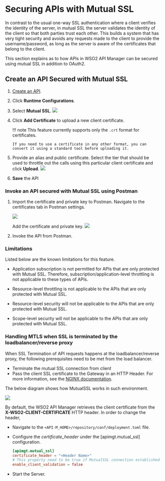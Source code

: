# Securing APIs with Mutual SSL

In contrast to the usual one-way SSL authentication where a client verifies the identity of the server, in mutual SSL the server validates the identity of the client so that both parties trust each other. This builds a system that has very tight security and avoids any requests made to the client to provide the username/password, as long as the server is aware of the certificates that belong to the client.

This section explains as to how APIs in WSO2 API Manager can be secured using mutual SSL in addition to OAuth2.

## Create an API Secured with Mutual SSL

1.  [Create an API]({{base_path}}/learn/design-api/create-api/create-a-rest-api).
2.  Click **Runtime Configurations**.
3.  Select **Mutual SSL**.
    [![]({{base_path}}/assets/img/learn/enable-mutual-ssl.png)]({{base_path}}/assets/img/learn/enable-mutual-ssl.png)

4.  Click **Add Certificate** to upload a new client certificate.
    
    !!! note
        This feature currently supports only the `.crt` format for certificates.

        If you need to use a certificate in any other format, you can convert it using a standard tool before uploading it.


5.  Provide an alias and public certificate. Select the tier that should be used to throttle out the calls using this particular client certificate and click **Upload**.
    [![]({{base_path}}/assets/img/learn/upload-certificate.png)]({{base_path}}/assets/img/learn/upload-certificate.png)
    
6.  **Save** the API
    
### Invoke an API secured with Mutual SSL using Postman

1.  Import the certificate and private key to Postman. Navigate to the certificates tab in Postman settings.
    
    [![]({{base_path}}/assets/img/learn/add-certificate-to-postman.png)]({{base_path}}/assets/img/learn/add-certificate-to-postman.png)
    
    Add the certificate and private key.
    [![]({{base_path}}/assets/img/learn/provide-crt-and-private-key.png)]({{base_path}}/assets/img/learn/provide-crt-and-private-key.png)
    
2.  Invoke the API from Postman.

### Limitations

Listed below are the known limitations for this feature.

-   Application subscription is not permitted for APIs that are only protected with Mutual SSL. Therefore, subscription/application-level throttling is not applicable to these types of APIs.

-   Resource-level throttling is not applicable to the APIs that are only protected with Mutual SSL.

-   Resource-level security will not be applicable to the APIs that are only protected with Mutual SSL.

-   Scope-level security will not be applicable to the APIs that are only protected with Mutual SSL.

### Handling MTLS when SSL is terminated by the loadbalancer/reverse proxy

When SSL Termination of API requests happens at the loadbalancer/reverse proxy, the following prerequisites need to be met from the load balancer.

-   Terminate the mutual SSL connection from client
-   Pass the client SSL certificate to the Gateway in an HTTP Header.
    For more information, see the [NGINX documentation](https://nginx.org/en/docs/http/ngx_http_ssl_module.html#ssl_client_certificate).

The below diagram shows how MutualSSL works in such environment.

![]({{base_path}}/assets/img/learn/mtls-loadbalancer.png)

By default, the WSO2 API Manager retrieves the client certificate from the **X-WSO2-CLIENT-CERTIFICATE** HTTP header. In order to change the header,

-  Navigate to the `<API-M_HOME>/repository/conf/deployment.toml` file.
-  Configure the *certificate_header* under the [apimgt.mutual_ssl] configuration.

    ```toml
    [apimgt.mutual_ssl]
    certificate_header = "<Header Name>"
    # This property need to be true if MutualSSL connection established between load balancer and gateway.
    enable_client_validation = false
    ```

-  Start the Server.
